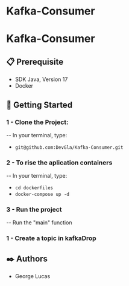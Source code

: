 # Kafka-Consumer

# Kafka-Consumer

## 📋 Prerequisite
- SDK Java, Version 17
- Docker

## 🚀 Getting Started

### 1 - Clone the Project:

-- In your terminal, type:

-   `git@github.com:DevGla/Kafka-Consumer.git`

### 2 - To rise the aplication containers

-- In your terminal, type:

-   `cd dockerfiles`
-   `docker-compose up -d`

### 3 - Run the project

-- Run the "main" function

### 1 - Create a topic in kafkaDrop

## ✒️ Authors

-   George Lucas
